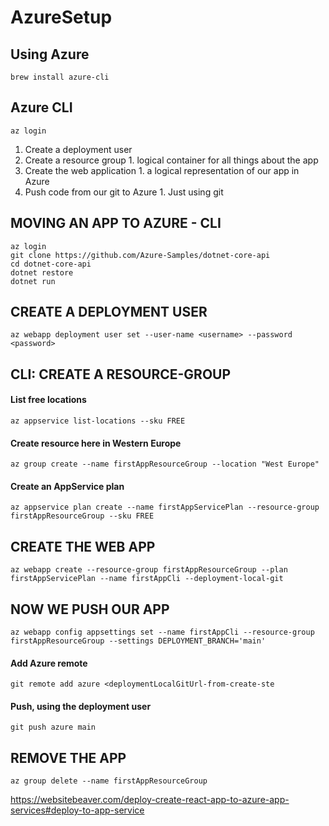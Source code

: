 # AzureSetup

## Using Azure

```
brew install azure-cli
```

## Azure CLI

```
az login
```
<ol>
  <li>Create a deployment user</li>
  <li>Create a resource group
        1. logical container for all things about the app</li>
  <li>Create the web application
        1. a logical representation of our app in Azure</li>
  <li>Push code from our git to Azure
        1. Just using git</li>
</ol>

## MOVING AN APP TO AZURE - CLI

```
az login
git clone https://github.com/Azure-Samples/dotnet-core-api
cd dotnet-core-api
dotnet restore
dotnet run
```

## CREATE A DEPLOYMENT USER
```
az webapp deployment user set --user-name <username> --password <password>
```

## CLI: CREATE A RESOURCE-GROUP

<h4> List free locations</h4>

```
az appservice list-locations --sku FREE
  ```

<h4> Create resource here in Western Europe</h4>

```
az group create --name firstAppResourceGroup --location "West Europe"
  ```

<h4> Create an AppService plan</h4>

```
az appservice plan create --name firstAppServicePlan --resource-group firstAppResourceGroup --sku FREE
  ```

## CREATE THE WEB APP

```
az webapp create --resource-group firstAppResourceGroup --plan firstAppServicePlan --name firstAppCli --deployment-local-git
  ```

## NOW WE PUSH OUR APP


```
az webapp config appsettings set --name firstAppCli --resource-group firstAppResourceGroup --settings DEPLOYMENT_BRANCH='main'
  ```

<h4> Add Azure remote</h4>

```
git remote add azure <deploymentLocalGitUrl-from-create-ste
   ```

<h4> Push, using the deployment user</h4>

```
git push azure main
```

## REMOVE THE APP

```
az group delete --name firstAppResourceGroup
  ```


https://websitebeaver.com/deploy-create-react-app-to-azure-app-services#deploy-to-app-service
